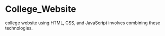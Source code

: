 # College_Website
college website using HTML, CSS, and JavaScript involves combining these technologies.
